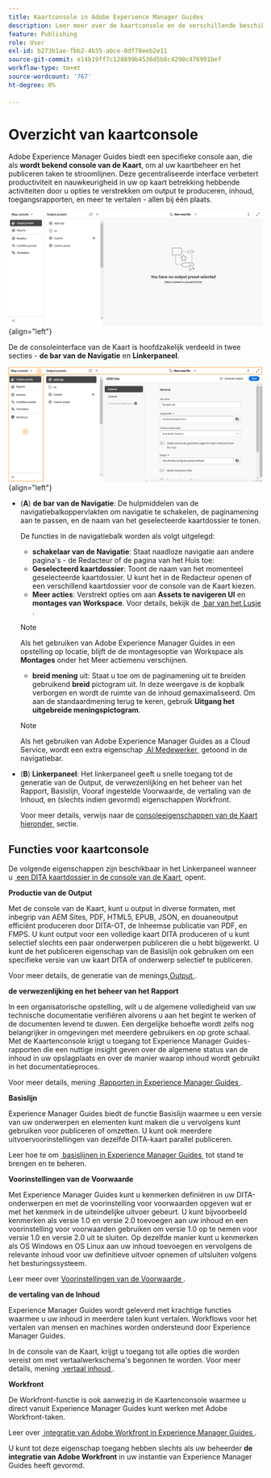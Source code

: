 ```yaml
---
title: Kaartconsole in Adobe Experience Manager Guides
description: Leer meer over de kaartconsole en de verschillende beschikbare functies waarmee u kaarten kunt publiceren en beheren in Adobe Experience Manager Guides.
feature: Publishing
role: User
exl-id: b273b1ae-fbb2-4b35-abce-0df78eeb2e11
source-git-commit: e14b19ff7c128899b4536d5b8c4290c476991bef
workflow-type: tm+mt
source-wordcount: '767'
ht-degree: 0%

---
```


# Overzicht van kaartconsole

Adobe Experience Manager Guides biedt een specifieke console aan, die als **wordt bekend console van de Kaart**, om al uw kaartbeheer en het publiceren taken te stroomlijnen. Deze gecentraliseerde interface verbetert productiviteit en nauwkeurigheid in uw op kaart betrekking hebbende activiteiten door u opties te verstrekken om output te produceren, inhoud, toegangsrapporten, en meer te vertalen - allen bij één plaats.

![&#x200B; dossier eigenschappen opties tabel &#x200B;](./images/map-console-screen.png){align="left"}

De de consoleinterface van de Kaart is hoofdzakelijk verdeeld in twee secties - **de bar van de Navigatie** en **Linkerpaneel**.

![&#x200B; Nieuw &#x200B;](images/map-console-sections.png){align="left"}

- (**A**) **de bar van de Navigatie**: De hulpmiddelen van de navigatiebalkoppervlakten om navigatie te schakelen, de paginamening aan te passen, en de naam van het geselecteerde kaartdossier te tonen.

  De functies in de navigatiebalk worden als volgt uitgelegd:

   - **schakelaar van de Navigatie**: Staat naadloze navigatie aan andere pagina&#39;s - de Redacteur of de pagina van het Huis toe:
   - **Geselecteerd kaartdossier**: Toont de naam van het momenteel geselecteerde kaartdossier. U kunt het in de Redacteur openen of een verschillend kaartdossier voor de console van de Kaart kiezen.
   - **Meer acties**: Verstrekt opties om aan **Assets te navigeren UI** en **montages van Workspace**. Voor details, bekijk de [&#x200B; bar van het Lusje &#x200B;](./web-editor-tab-bar.md).

  >[!NOTE]
  >
  > Als het gebruiken van Adobe Experience Manager Guides in een opstelling op locatie, blijft de de montagesoptie van Workspace als **Montages** onder het Meer actiemenu verschijnen.

   - **breid mening** uit: Staat u toe om de paginamening uit te breiden gebruikend **breid** pictogram uit. In deze weergave is de kopbalk verborgen en wordt de ruimte van de inhoud gemaximaliseerd. Om aan de standaardmening terug te keren, gebruik **Uitgang het uitgebreide meningspictogram**.

  >[!NOTE]
  >
  > Als het gebruiken van Adobe Experience Manager Guides as a Cloud Service, wordt een extra eigenschap [&#x200B; AI Medewerker &#x200B;](./ai-assistant.md) getoond in de navigatiebar.

- (**B**) **Linkerpaneel**: Het linkerpaneel geeft u snelle toegang tot de generatie van de Output, de verwezenlijking en het beheer van het Rapport, Basislijn, Vooraf ingestelde Voorwaarde, de vertaling van de Inhoud, en (slechts indien gevormd) eigenschappen Workfront.

  Voor meer details, verwijs naar de [&#x200B; consoleeigenschappen van de Kaart hieronder &#x200B;](#map-console-features) sectie.

## Functies voor kaartconsole

De volgende eigenschappen zijn beschikbaar in het Linkerpaneel wanneer u [&#x200B; een DITA kaartdossier in de console van de Kaart &#x200B;](./open-files-map-console.md) opent.

**Productie van de Output**

Met de console van de Kaart, kunt u output in diverse formaten, met inbegrip van AEM Sites, PDF, HTML5, EPUB, JSON, en douaneoutput efficiënt produceren door DITA-OT, de Inheemse publicatie van PDF, en FMPS. U kunt output voor een volledige kaart DITA produceren of u kunt selectief slechts een paar onderwerpen publiceren die u hebt bijgewerkt. U kunt de het publiceren eigenschap van de Basislijn ook gebruiken om een specifieke versie van uw kaart DITA of onderwerp selectief te publiceren.

Voor meer details, de generatie van de menings[&#x200B; Output &#x200B;](./generate-output.md).

**de verwezenlijking en het beheer van het Rapport**

In een organisatorische opstelling, wilt u de algemene volledigheid van uw technische documentatie verifiëren alvorens u aan het begint te werken of de documenten levend te duwen. Een dergelijke behoefte wordt zelfs nog belangrijker in omgevingen met meerdere gebruikers en op grote schaal. Met de Kaartenconsole krijgt u toegang tot Experience Manager Guides-rapporten die een nuttige insight geven over de algemene status van de inhoud in uw opslagplaats en over de manier waarop inhoud wordt gebruikt in het documentatieproces.

Voor meer details, mening [&#x200B; Rapporten in Experience Manager Guides &#x200B;](./reports-intro.md).

**Basislijn**

Experience Manager Guides biedt de functie Basislijn waarmee u een versie van uw onderwerpen en elementen kunt maken die u vervolgens kunt gebruiken voor publiceren of omzetten. U kunt ook meerdere uitvoervoorinstellingen van dezelfde DITA-kaart parallel publiceren.

Leer hoe te om [&#x200B; basislijnen in Experience Manager Guides &#x200B;](./web-editor-baseline.md) tot stand te brengen en te beheren.

**Voorinstellingen van de Voorwaarde**

Met Experience Manager Guides kunt u kenmerken definiëren in uw DITA-onderwerpen en met de voorinstelling voor voorwaarden opgeven wat er met het kenmerk in de uiteindelijke uitvoer gebeurt. U kunt bijvoorbeeld kenmerken als versie 1.0 en versie 2.0 toevoegen aan uw inhoud en een voorinstelling voor voorwaarden gebruiken om versie 1.0 op te nemen voor versie 1.0 en versie 2.0 uit te sluiten. Op dezelfde manier kunt u kenmerken als OS Windows en OS Linux aan uw inhoud toevoegen en vervolgens de relevante inhoud voor uw definitieve uitvoer opnemen of uitsluiten volgens het besturingssysteem.

Leer meer over [&#x200B; Voorinstellingen van de Voorwaarde &#x200B;](./generate-output-use-condition-presets.md).

**de vertaling van de Inhoud**

Experience Manager Guides wordt geleverd met krachtige functies waarmee u uw inhoud in meerdere talen kunt vertalen. Workflows voor het vertalen van mensen en machines worden ondersteund door Experience Manager Guides.

In de console van de Kaart, krijgt u toegang tot alle opties die worden vereist om met vertaalwerkschema&#39;s begonnen te worden. Voor meer details, mening [&#x200B; vertaal inhoud &#x200B;](./translation.md).


**Workfront**

De Workfront-functie is ook aanwezig in de Kaartenconsole waarmee u direct vanuit Experience Manager Guides kunt werken met Adobe Workfront-taken.

Leer over [&#x200B; integratie van Adobe Workfront in Experience Manager Guides &#x200B;](./workfront-integration.md).

U kunt tot deze eigenschap toegang hebben slechts als uw beheerder **de integratie van Adobe Workfront** in uw instantie van Experience Manager Guides heeft gevormd.
